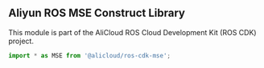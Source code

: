 ## Aliyun ROS MSE Construct Library

This module is part of the AliCloud ROS Cloud Development Kit (ROS CDK) project.

```python
import * as MSE from '@alicloud/ros-cdk-mse';
```
